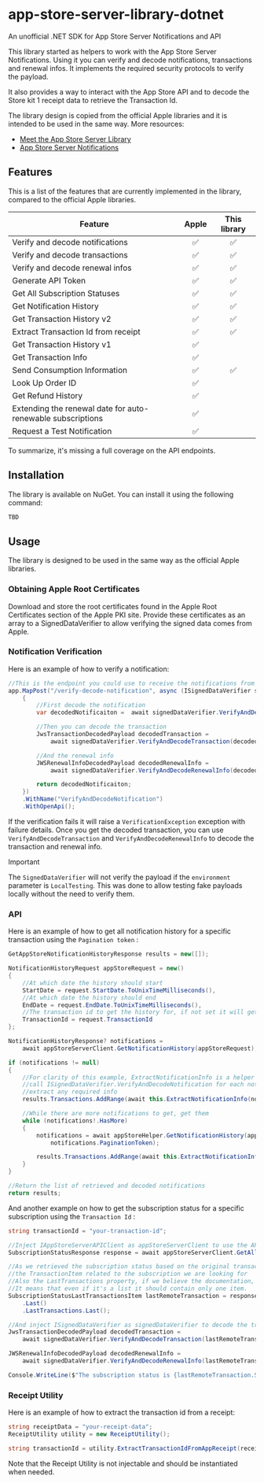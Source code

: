 # app-store-server-library-dotnet

An unofficial .NET SDK for App Store Server Notifications and API

This library started as helpers to work with the App Store Server Notifications. Using it you can verify and decode notifications, transactions and renewal infos. It implements the required security protocols to verify the payload.

It also provides a way to interact with the App Store API and to decode the Store kit 1 receipt data to retrieve the Transaction Id.

The library design is copied from the official Apple libraries and it is intended to be used in the same way.
More resources:

- [Meet the App Store Server Library](https://developer.apple.com/videos/play/wwdc2023/10143/)
- [App Store Server Notifications](https://developer.apple.com/documentation/appstoreservernotifications)

## Features

This is a list of the features that are currently implemented in the library, compared to the official Apple libraries.

| Feature                                                     | Apple | This library |
| ----------------------------------------------------------- | :---: | :----------: |
| Verify and decode notifications                             |  ✅   |      ✅      |
| Verify and decode transactions                              |  ✅   |      ✅      |
| Verify and decode renewal infos                             |  ✅   |      ✅      |
| Generate API Token                                          |  ✅   |      ✅      |
| Get All Subscription Statuses                               |  ✅   |      ✅      |
| Get Notification History                                    |  ✅   |      ✅      |
| Get Transaction History v2                                  |  ✅   |      ✅      |
| Extract Transaction Id from receipt                         |  ✅   |      ✅      |
| Get Transaction History v1                                  |  ✅   |              |
| Get Transaction Info                                        |  ✅   |              |
| Send Consumption Information                                |  ✅   |      ✅      |
| Look Up Order ID                                            |  ✅   |              |
| Get Refund History                                          |  ✅   |              |
| Extending the renewal date for auto-renewable subscriptions |  ✅   |              |
| Request a Test Notification                                 |  ✅   |              |

To summarize, it's missing a full coverage on the API endpoints.

## Installation

The library is available on NuGet. You can install it using the following command:

```bash
TBD
```

## Usage

The library is designed to be used in the same way as the official Apple libraries.

### Obtaining Apple Root Certificates

Download and store the root certificates found in the Apple Root Certificates section of the Apple PKI site. Provide these certificates as an array to a SignedDataVerifier to allow verifying the signed data comes from Apple.

### Notification Verification

Here is an example of how to verify a notification:

```csharp
//This is the endpoint you could use to receive the notifications from Apple
app.MapPost("/verify-decode-notification", async (ISignedDataVerifier signedDataVerifier, [FromBody] ResponseBodyV2 request) =>
    {
        //First decode the notification
        var decodedNotificaiton =  await signedDataVerifier.VerifyAndDecodeNotification(request.SignedPayload);

        //Then you can decode the transaction
        JwsTransactionDecodedPayload decodedTransaction =
            await signedDataVerifier.VerifyAndDecodeTransaction(decodedNotificaiton.Data.SignedTransactionInfo!);

        //And the renewal info
        JWSRenewalInfoDecodedPayload decodedRenewalInfo =
            await signedDataVerifier.VerifyAndDecodeRenewalInfo(decodedNotificaiton.Data.SignedRenewalInfo!);

        return decodedNotificaiton;
    })
    .WithName("VerifyAndDecodeNotification")
    .WithOpenApi();
```

If the verification fails it will raise a `VerificationException` exception with failure details.
Once you get the decoded transaction, you can use `VerifyAndDecodeTransaction` and `VerifyAndDecodeRenewalInfo` to decode the transaction and renewal info.

> [!IMPORTANT]  
> The `SignedDataVerifier` will not verify the payload if the `environment` parameter is `LocalTesting`. This was done to allow testing fake payloads locally without the need to verify them.

### API

Here is an example of how to get all notification history for a specific transaction using the `Pagination token` :

```csharp
GetAppStoreNotificationHistoryResponse results = new([]);

NotificationHistoryRequest appStoreRequest = new()
{
    //At which date the history should start
    StartDate = request.StartDate.ToUnixTimeMilliseconds(),
    //At which date the history should end
    EndDate = request.EndDate.ToUnixTimeMilliseconds(),
    //The transaction id to get the history for, if not set it will get all the history
    TransactionId = request.TransactionId
};

NotificationHistoryResponse? notifications =
    await appStoreServerClient.GetNotificationHistory(appStoreRequest);

if (notifications != null)
{
    //For clarity of this example, ExtractNotificationInfo is a helper method that will
    //call ISignedDataVerifier.VerifyAndDecodeNotification for each notification and
    //extract any required info
    results.Transactions.AddRange(await this.ExtractNotificationInfo(notifications));

    //While there are more notifications to get, get them
    while (notifications!.HasMore)
    {
        notifications = await appStoreHelper.GetNotificationHistory(appStoreRequest,
            notifications.PaginationToken);

        results.Transactions.AddRange(await this.ExtractNotificationInfo(notifications!));
    }
}

//Return the list of retrieved and decoded notifications
return results;
```

And another example on how to get the subscription status for a specific subscription using the `Transaction Id` :

```csharp
string transactionId = "your-transaction-id";

//Inject IAppStoreServerAPIClient as appStoreServerClient to use the API
SubscriptionStatusResponse response = await appStoreServerClient.GetAllSubscriptionStatuses(transactionId);

//As we retrieved the subscription status based on the original transaction id, the response already contains only
//the TransactionItem related to the subscription we are looking for
//Also the LastTransactions property, if we believe the documentation, only contains the most recent transaction.
//It means that even if it's a list it should contain only one item.
SubscriptionStatusLastTransactionsItem lastRemoteTransaction = response.Data
    .Last()
    .LastTransactions.Last();

//And inject ISignedDataVerifier as signedDataVerifier to decode the transaction and renewal info
JwsTransactionDecodedPayload decodedTransaction =
    await signedDataVerifier.VerifyAndDecodeTransaction(lastRemoteTransaction.SignedTransactionInfo!);

JWSRenewalInfoDecodedPayload decodedRenewalInfo =
    await signedDataVerifier.VerifyAndDecodeRenewalInfo(lastRemoteTransaction.SignedRenewalInfo!);

Console.WriteLine($"The subscription status is {lastRemoteTransaction.Status} for transaction Id {decodedTransaction.TransactionId}");
```

### Receipt Utility

Here is an example of how to extract the transaction id from a receipt:

```csharp
string receiptData = "your-receipt-data";
ReceiptUtility utility = new ReceiptUtility();

string transactionId = utility.ExtractTransactionIdFromAppReceipt(receiptData);
```

Note that the Receipt Utility is not injectable and should be instantiated when needed.
